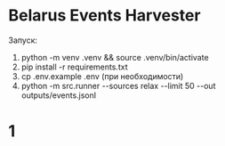 # Belarus Events Harvester

Запуск:
1) python -m venv .venv && source .venv/bin/activate
2) pip install -r requirements.txt
3) cp .env.example .env (при необходимости)
4) python -m src.runner --sources relax --limit 50 --out outputs/events.jsonl
# 1
